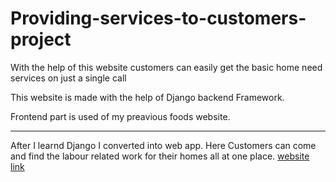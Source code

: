 # Providing-services-to-customers-project
With the help of this website customers can easily get the basic home need services on just a single call

This website is made with the help of Django backend Framework. 

Frontend part is used of my preavious foods website. 
***
After I learnd Django I converted into web app. Here Customers can come and find the labour related work for their homes all at one place.
[website link](http://calleasy.herokuapp.com/)
